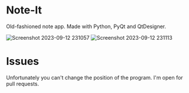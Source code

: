 # Note-It
Old-fashioned note app. Made with Python, PyQt and QtDesigner. 


![Screenshot 2023-09-12 231057](https://github.com/Metrohan/Note-It/assets/54481595/f53669c9-0f1b-4220-9df3-dbed3fb2b502)  ![Screenshot 2023-09-12 231113](https://github.com/Metrohan/Note-It/assets/54481595/eccf0756-05ad-45b8-8dab-9434f47a95df)

# Issues
Unfortunately you can't change the position of the program. I'm open for pull requests.
